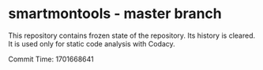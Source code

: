 # smartmontools - master branch

This repository contains frozen state of the repository.
Its history is cleared. It is used only for static code
analysis with Codacy.

Commit Time: 1701668641